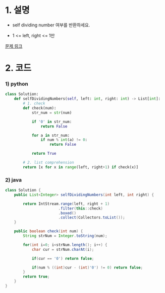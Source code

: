 # 1. 설명
- self dividing number 여부를 반환하세요.

- 1 <= left, right <= 1만



[문제 링크](https://leetcode.com/problems/self-dividing-numbers/)

# 2. 코드
### 1) python
```python
class Solution:
    def selfDividingNumbers(self, left: int, right: int) -> List[int]:
        # 1. check
        def check(num):
            str_num = str(num)

            if '0' in str_num:
                return False

            for a in str_num:
                if num % int(a) != 0:
                    return False

            return True

        # 2. list comprehension
        return [x for x in range(left, right+1) if check(x)]
```

### 2) java
```java
class Solution {
    public List<Integer> selfDividingNumbers(int left, int right) {

        return IntStream.range(left, right + 1)
                        .filter(this::check)
                        .boxed()
                        .collect(Collectors.toList());
    }

    public boolean check(int num) {
        String strNum = Integer.toString(num);

        for(int i=0; i<strNum.length(); i++) {
            char cur = strNum.charAt(i);

            if(cur == '0') return false;

            if(num % ((int)cur - (int)'0') != 0) return false;
        }
        return true;
    }
}
```